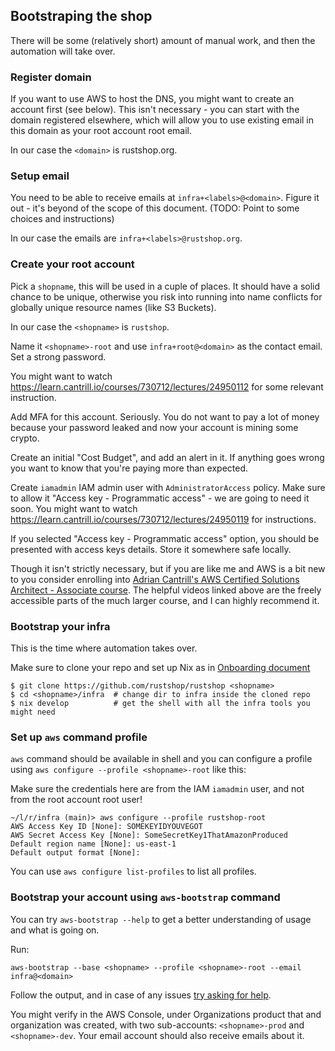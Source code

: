 ## Bootstraping the shop

There will be some (relatively short) amount of manual work,
and then the automation will take over.

### Register domain

If you want to use AWS to host the DNS, you might want to create an
account first (see below). This isn't necessary - you can start
with the domain registered elsewhere, which will allow you to use
existing email in this domain as your root account root email.

In our case the `<domain>` is rustshop.org.

### Setup email

You need to be able to receive emails at `infra+<labels>@<domain>`.
Figure it out - it's beyond of the scope of this document.
(TODO: Point to some choices and instructions)

In our case the emails are `infra+<labels>@rustshop.org`.

### Create your root account

Pick a `shopname`, this will be used in a cuple of places.
It should have a solid chance to be unique, otherwise you risk
into running into name conflicts for globally unique resource
names (like S3 Buckets).

In our case the `<shopname>` is `rustshop`.

Name it `<shopname>-root` and use `infra+root@<domain>` as the
contact email. Set a strong password.

You might want to watch https://learn.cantrill.io/courses/730712/lectures/24950112
for some relevant instruction.

Add MFA for this account. Seriously. You do not want to pay a lot
of money because your password leaked and now your account is mining
some crypto.

Create an initial "Cost Budget", and add an alert in it. If anything goes
wrong you want to know that you're paying more than expected.

Create `iamadmin` IAM admin user with `AdministratorAccess` policy. Make sure
to allow it "Access key - Programmatic access" -
we are going to need it soon. You might want to watch
https://learn.cantrill.io/courses/730712/lectures/24950119 for instructions.

If you selected "Access key - Programmatic access" option, you should be presented
with access keys details. Store it somewhere safe locally.

Though it isn't strictly necessary, but if you are like me and AWS is a bit new
to you  consider enrolling into
[Adrian Cantrill's AWS Certified Solutions Architect - Associate course](https://learn.cantrill.io/p/aws-certified-solutions-architect-associate-saa-c02).
The helpful videos linked above are the freely accessible parts of the
much larger course, and I can highly recommend it.

### Bootstrap your infra

This is the time where automation takes over.

Make sure to clone your repo and set up Nix as in [Onboarding document](../README.onboarding.md)

```
$ git clone https://github.com/rustshop/rustshop <shopname>
$ cd <shopname>/infra  # change dir to infra inside the cloned repo
$ nix develop          # get the shell with all the infra tools you might need
```

### Set up `aws` command profile

`aws` command should be available in shell and you can configure a profile
using `aws configure --profile <shopname>-root` like this:

Make sure the credentials here are from the IAM `iamadmin` user,
and not from the root account root user!

```
~/l/r/infra (main)> aws configure --profile rustshop-root
AWS Access Key ID [None]: SOMEKEYIDYOUVEGOT
AWS Secret Access Key [None]: SomeSecretKey1ThatAmazonProduced
Default region name [None]: us-east-1
Default output format [None]:
```

You can use `aws configure list-profiles` to list all profiles.

### Bootstrap your account using `aws-bootstrap` command

You can try `aws-bootstrap --help` to get a better understanding of usage
and what is going on.

Run:

```
aws-bootstrap --base <shopname> --profile <shopname>-root --email infra@<domain>
```

Follow the output, and in case of any issues
[try asking for help](https://github.com/rustshop/rustshop/discussions/categories/help-general).

You might verify in the AWS Console, under Organizations product that and organization was
created, with two sub-accounts: `<shopname>-prod` and `<shopname>-dev`. Your email account
should also receive emails about it.
